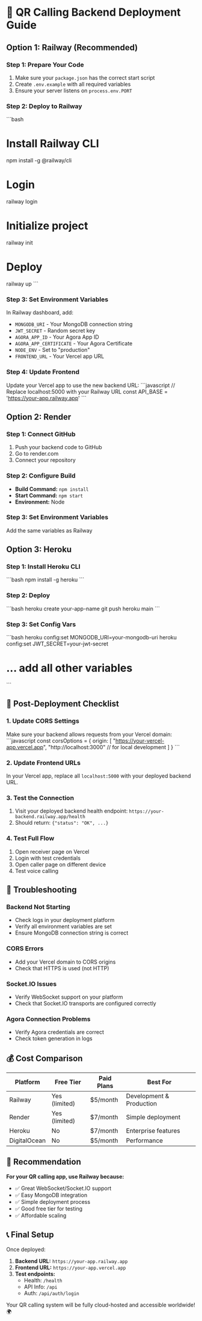 # 🚀 QR Calling Backend Deployment Guide

## Option 1: Railway (Recommended)

### Step 1: Prepare Your Code
1. Make sure your `package.json` has the correct start script
2. Create `.env.example` with all required variables
3. Ensure your server listens on `process.env.PORT`

### Step 2: Deploy to Railway
\`\`\`bash
# Install Railway CLI
npm install -g @railway/cli

# Login
railway login

# Initialize project
railway init

# Deploy
railway up
\`\`\`

### Step 3: Set Environment Variables
In Railway dashboard, add:
- `MONGODB_URI` - Your MongoDB connection string
- `JWT_SECRET` - Random secret key
- `AGORA_APP_ID` - Your Agora App ID
- `AGORA_APP_CERTIFICATE` - Your Agora Certificate
- `NODE_ENV` - Set to "production"
- `FRONTEND_URL` - Your Vercel app URL

### Step 4: Update Frontend
Update your Vercel app to use the new backend URL:
\`\`\`javascript
// Replace localhost:5000 with your Railway URL
const API_BASE = 'https://your-app.railway.app'
\`\`\`

## Option 2: Render

### Step 1: Connect GitHub
1. Push your backend code to GitHub
2. Go to render.com
3. Connect your repository

### Step 2: Configure Build
- **Build Command:** `npm install`
- **Start Command:** `npm start`
- **Environment:** Node

### Step 3: Set Environment Variables
Add the same variables as Railway

## Option 3: Heroku

### Step 1: Install Heroku CLI
\`\`\`bash
npm install -g heroku
\`\`\`

### Step 2: Deploy
\`\`\`bash
heroku create your-app-name
git push heroku main
\`\`\`

### Step 3: Set Config Vars
\`\`\`bash
heroku config:set MONGODB_URI=your-mongodb-uri
heroku config:set JWT_SECRET=your-jwt-secret
# ... add all other variables
\`\`\`

## 🔧 Post-Deployment Checklist

### 1. Update CORS Settings
Make sure your backend allows requests from your Vercel domain:
\`\`\`javascript
const corsOptions = {
  origin: [
    "https://your-vercel-app.vercel.app",
    "http://localhost:3000" // for local development
  ]
}
\`\`\`

### 2. Update Frontend URLs
In your Vercel app, replace all `localhost:5000` with your deployed backend URL.

### 3. Test the Connection
1. Visit your deployed backend health endpoint: `https://your-backend.railway.app/health`
2. Should return: `{"status": "OK", ...}`

### 4. Test Full Flow
1. Open receiver page on Vercel
2. Login with test credentials
3. Open caller page on different device
4. Test voice calling

## 🚨 Troubleshooting

### Backend Not Starting
- Check logs in your deployment platform
- Verify all environment variables are set
- Ensure MongoDB connection string is correct

### CORS Errors
- Add your Vercel domain to CORS origins
- Check that HTTPS is used (not HTTP)

### Socket.IO Issues
- Verify WebSocket support on your platform
- Check that Socket.IO transports are configured correctly

### Agora Connection Problems
- Verify Agora credentials are correct
- Check token generation in logs

## 💰 Cost Comparison

| Platform | Free Tier | Paid Plans | Best For |
|----------|-----------|------------|----------|
| Railway | Yes (limited) | $5/month | Development & Production |
| Render | Yes (limited) | $7/month | Simple deployment |
| Heroku | No | $7/month | Enterprise features |
| DigitalOcean | No | $5/month | Performance |

## 🎯 Recommendation

**For your QR calling app, use Railway because:**
- ✅ Great WebSocket/Socket.IO support
- ✅ Easy MongoDB integration
- ✅ Simple deployment process
- ✅ Good free tier for testing
- ✅ Affordable scaling

## 📞 Final Setup

Once deployed:
1. **Backend URL:** `https://your-app.railway.app`
2. **Frontend URL:** `https://your-app.vercel.app`
3. **Test endpoints:**
   - Health: `/health`
   - API Info: `/api`
   - Auth: `/api/auth/login`

Your QR calling system will be fully cloud-hosted and accessible worldwide! 🌍
